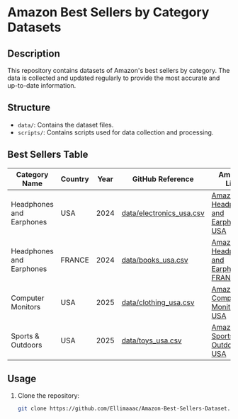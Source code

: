 # Amazon Best Sellers by Category Datasets

## Description
This repository contains datasets of Amazon's best sellers by category. The data is collected and updated regularly to provide the most accurate and up-to-date information.

## Structure
- `data/`: Contains the dataset files.
- `scripts/`: Contains scripts used for data collection and processing.

## Best Sellers Table
| Category Name           | Country | Year | GitHub Reference                                           | Amazon Link                                                                                                                  |
|-------------------------|---------|------|------------------------------------------------------------|------------------------------------------------------------------------------------------------------------------------------|
| Headphones and Earphones| USA     | 2024 | [data/electronics_usa.csv](https://github.com/Ellimaaac/Amazon-Best-Sellers-Dataset/blob/main/data/electronics_usa.csv) | [Amazon Headphones and Earphones USA](https://www.amazon.com/Best-Sellers-Electronics-Headphones-Earbuds/zgbs/electronics/172541/ref=zg_bs_pg_1_electronics?_encoding=UTF8&pg=1) |
| Headphones and Earphones| FRANCE  | 2024 | [data/books_usa.csv](https://github.com/Ellimaaac/Amazon-Best-Sellers-Dataset/blob/main/data/books_usa.csv) | [Amazon Headphones and Earphones FRANCE](https://www.amazon.fr/s?i=electronics&rh=n%3A14054961%2Cp_72%3A4-&s=popularity-rank&language=en_GB&content-id=amzn1.sym.8b0be264-a345-42f3-adfc-d886e7d67899&pd_rd_r=c489746b-d40a-41c8-b8f8-426945a8745d&pd_rd_w=plPap&pd_rd_wg=JJOqK&pf_rd_p=8b0be264-a345-42f3-adfc-d886e7d67899&pf_rd_r=EB29JJ39FK072AS4X8K6&ref=Oct_d_otopr_S) |
| Computer Monitors       | USA     | 2025 | [data/clothing_usa.csv](https://github.com/Ellimaaac/Amazon-Best-Sellers-Dataset/blob/main/data/clothing_usa.csv) | [Amazon Computer Monitors USA](https://www.amazon.com/best-sellers-clothing/zgbs/fashion)                                                                                   |
| Sports & Outdoors       | USA     | 2025 | [data/toys_usa.csv](https://github.com/Ellimaaac/Amazon-Best-Sellers-Dataset/blob/main/data/toys_usa.csv) | [Amazon Sports & Outdoors USA](https://www.amazon.com/best-sellers-toys/zgbs/toys-and-games)                                                                                     |

## Usage
1. Clone the repository:
   ```bash
   git clone https://github.com/Ellimaaac/Amazon-Best-Sellers-Dataset.git

